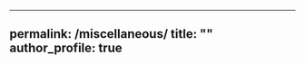 
---
permalink: /miscellaneous/
title: ""
author_profile: true
---
<!--stackedit_data:
eyJoaXN0b3J5IjpbLTE4NjIyODY3MDBdfQ==
-->